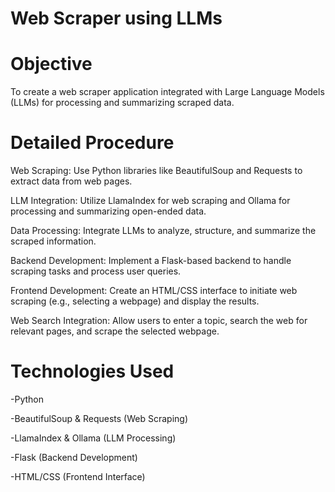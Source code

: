 # Web Scraper using LLMs

#  Objective

To create a web scraper application integrated with Large Language Models (LLMs) for processing and summarizing scraped data.

# Detailed Procedure

Web Scraping: Use Python libraries like BeautifulSoup and Requests to extract data from web pages.

LLM Integration: Utilize LlamaIndex for web scraping and Ollama for processing and summarizing open-ended data.

Data Processing: Integrate LLMs to analyze, structure, and summarize the scraped information.

Backend Development: Implement a Flask-based backend to handle scraping tasks and process user queries.

Frontend Development: Create an HTML/CSS interface to initiate web scraping (e.g., selecting a webpage) and display the results.

Web Search Integration: Allow users to enter a topic, search the web for relevant pages, and scrape the selected webpage.

# Technologies Used

-Python

-BeautifulSoup & Requests (Web Scraping)

-LlamaIndex & Ollama (LLM Processing)

-Flask (Backend Development)

-HTML/CSS (Frontend Interface)

